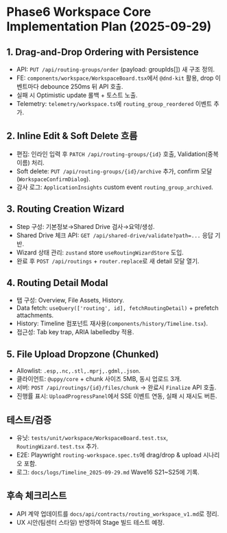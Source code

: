 # Phase6 Workspace Core Implementation Plan (2025-09-29)

## 1. Drag-and-Drop Ordering with Persistence
- API: `PUT /api/routing-groups/order` (payload: groupIds[]) 새 구조 정의.
- FE: `components/workspace/WorkspaceBoard.tsx`에서 `@dnd-kit` 활용, drop 이벤트마다 debounce 250ms 뒤 API 호출.
- 실패 시 Optimistic update 롤백 + 토스트 노출.
- Telemetry: `telemetry/workspace.ts`에 `routing_group_reordered` 이벤트 추가.

## 2. Inline Edit & Soft Delete 흐름
- 편집: 인라인 입력 후 `PATCH /api/routing-groups/{id}` 호출, Validation(중복 이름) 처리.
- Soft delete: `PUT /api/routing-groups/{id}/archive` 추가, confirm 모달(`WorkspaceConfirmDialog`).
- 감사 로그: `ApplicationInsights` custom event `routing_group_archived`.

## 3. Routing Creation Wizard
- Step 구성: 기본정보→Shared Drive 검사→요약/생성.
- Shared Drive 체크 API: `GET /api/shared-drive/validate?path=...` 응답 기반.
- Wizard 상태 관리: `zustand` store `useRoutingWizardStore` 도입.
- 완료 후 `POST /api/routings` + `router.replace`로 새 detail 모달 열기.

## 4. Routing Detail Modal
- 탭 구성: Overview, File Assets, History.
- Data fetch: `useQuery(['routing', id], fetchRoutingDetail)` + prefetch attachments.
- History: Timeline 컴포넌트 재사용(`components/history/Timeline.tsx`).
- 접근성: Tab key trap, ARIA labelledby 적용.

## 5. File Upload Dropzone (Chunked)
- Allowlist: `.esp,.nc,.stl,.mprj,.gdml,.json`.
- 클라이언트: `@uppy/core` + chunk 사이즈 5MB, 동시 업로드 3개.
- 서버: `POST /api/routings/{id}/files/chunk` → 완료시 `Finalize` API 호출.
- 진행률 표시: `UploadProgressPanel`에서 SSE 이벤트 연동, 실패 시 재시도 버튼.

## 테스트/검증
- 유닛: `tests/unit/workspace/WorkspaceBoard.test.tsx`, `RoutingWizard.test.tsx` 추가.
- E2E: Playwright `routing-workspace.spec.ts`에 drag/drop & upload 시나리오 포함.
- 로그: `docs/logs/Timeline_2025-09-29.md` Wave16 S21~S25에 기록.

## 후속 체크리스트
- API 계약 업데이트를 `docs/api/contracts/routing_workspace_v1.md`로 정리.
- UX 시안(팀센터 스타일) 반영하여 Stage 빌드 테스트 예정.
